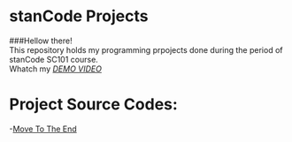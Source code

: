 # stanCode Projects
###Hellow there!\
This repository holds my programming prpojects done during the period of stanCode SC101 course.\
Whatch my *[DEMO VIDEO](link)*
# Project Source Codes:
-[Move To The End](link)
